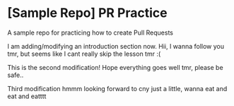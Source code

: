 # [Sample Repo] PR Practice
A sample repo for practicing how to create Pull Requests

I am adding/modifying an introduction section now. Hii, I wanna follow you tmr,
but seems like I cant really skip the lesson tmr :(

This is the second modification! Hope everything goes well tmr, please be safe..

Third modification hmmm looking forward to cny just a little, wanna eat and eat and eatttt
